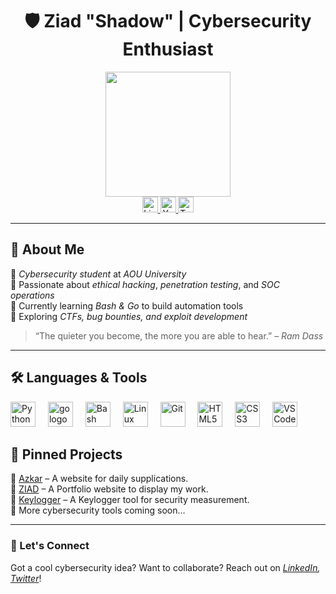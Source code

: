 # <div align="center"> 🛡 Ziad "Shadow" | Cybersecurity Enthusiast </div>  

<div align="center">
  <img height="200" src="https://i.imgur.com/TAHoMni.jpeg"  />
</div>



<div align="center">
  <a href="https://www.linkedin.com/in/ziad-einstein-5b8242311/" target="_blank">
    <img src="https://img.shields.io/static/v1?message=LinkedIn&logo=linkedin&label=&color=0077B5&logoColor=white&labelColor=&style=for-the-badge" height="25" alt="LinkedIn" />
  </a>
  <a href="https://www.youtube.com/@ziad_einstein8218" target="_blank">
    <img src="https://img.shields.io/static/v1?message=Youtube&logo=youtube&label=&color=FF0000&logoColor=white&labelColor=&style=for-the-badge" height="25" alt="YouTube" />
  </a>
  <a href="https://x.com/ziad_einst73845" target="_blank">
    <img src="https://img.shields.io/static/v1?message=Twitter&logo=twitter&label=&color=1DA1F2&logoColor=white&labelColor=&style=for-the-badge" height="25" alt="Twitter" />
  </a>
</div>

---

## 👋 About Me  
🔹 *Cybersecurity student* at *AOU University*  
🔹 Passionate about *ethical hacking*, *penetration testing*, and *SOC operations*  
🔹 Currently learning *Bash & Go* to build automation tools  
🔹 Exploring *CTFs, bug bounties, and exploit development*  

> “The quieter you become, the more you are able to hear.” – *Ram Dass*  

---

## 🛠 Languages & Tools  

<div align="left">
  <img src="https://cdn.jsdelivr.net/gh/devicons/devicon/icons/python/python-original.svg" height="40" alt="Python" />
  <img width="12" />
  
<img src="https://cdn.simpleicons.org/go/00ADD8" height="40" alt="go logo"  />
  <img width="12" />
  <img src="https://cdn.jsdelivr.net/gh/devicons/devicon/icons/bash/bash-original.svg" height="40" alt="Bash" />
  <img width="12" />
  <img src="https://cdn.jsdelivr.net/gh/devicons/devicon/icons/linux/linux-original.svg" height="40" alt="Linux" />
  <img width="12" />
  <img src="https://cdn.jsdelivr.net/gh/devicons/devicon/icons/git/git-original.svg" height="40" alt="Git" />
  <img width="12" />
  <img src="https://cdn.jsdelivr.net/gh/devicons/devicon/icons/html5/html5-original.svg" height="40" alt="HTML5" />
  <img width="12" />
  <img src="https://cdn.jsdelivr.net/gh/devicons/devicon/icons/css3/css3-original.svg" height="40" alt="CSS3" />
  <img width="12" />
  <img src="https://cdn.jsdelivr.net/gh/devicons/devicon/icons/vscode/vscode-original.svg" height="40" alt="VS Code" />
</div>





## 📌 Pinned Projects  

<div align="left">

🔹 [Azkar](https://ziadtamer52.github.io/Azkar/) – A website for daily supplications.  
🔹 [ZIAD](https://ziadtamer52.github.io/Portfolio1/) – A Portfolio website to display my work. <br>
🔹 [Keylogger](https://github.com/ZiadTamer52/Keylogger) – A Keylogger tool for security measurement.<br>
🔹 More cybersecurity tools coming soon...

</div>

---

### 🚀 Let's Connect  
Got a cool cybersecurity idea? Want to collaborate? Reach out on *[LinkedIn](https://www.linkedin.com/in/ziad-einstein-5b8242311/), [Twitter](https://x.com/ziad_einst73845)*!
